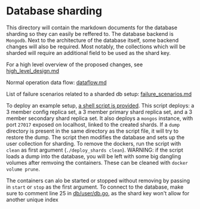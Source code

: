 # Database sharding

This directory will contain the markdown documents for the database sharding so
they can easily be reffered to. The database backend is `Mongodb`. Next to the
architecture of the database itself, some backend changes will also be required.
Most notably, the collections which will be sharded will require an additional field
to be used as the shard key.

For a high level overview of the proposed changes, see
[high_level_design.md](high_level_design.md)

Normal operation data flow: [dataflow.md](dataflow.md)

List of failure scenarios related to a sharded db setup:
[failure_scenarios.md](failure_scenarios.md)


To deploy an example setup, [a shell script is provided](deploy_shards.sh). This
script deploys: a 3 member config replica set, a 3 member primary shard replica set,
and a 3 member secondary shard replica set. It also deploys a `mongos` instance, with
port `27017` exposed on localhost, linked to the created shards. If a `dump` directory
is present in the same directory as the script file, it will try to restore the dump.
The script then modifies the database and sets up the user collection for sharding.
To remove the dockers, run the script with `clean` as first argument
 (`./deploy_shards clean`). WARNING: if the script loads a dump into the database,
 you will be left with some big dangling volumes after remvoing the containers.
 These can be cleaned with `docker volume prune`.

 The containers can alo be started or stopped without removing by passing in `start`
 or `stop` as the first argument. To connect to the database, make sure to comment
 line 25 in [db/user/db.go](../../db/user/db.go), as the shard key won't allow for
 another unique index
